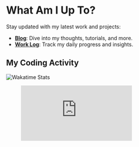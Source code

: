 # What Am I Up To?

Stay updated with my latest work and projects:

- **[Blog](https://theghostmac.github.io)**: Dive into my thoughts, tutorials, and more.
- **[Work Log](https://ghostmac.notion.site/Work-Log-ff5e8132f75d44b984834c1539cc5f0c?pvs=4)**: Track my daily progress and insights.

## My Coding Activity

![Wakatime Stats](https://wakatime.com/share/@GhostMac/1b07acc1-2aae-4825-8611-542da478a8f7.svg)

<figure>
  <embed src="https://wakatime.com/share/@GhostMac/97dda7cc-46b5-4fad-876f-e14501a77854.svg"></embed>
</figure>

